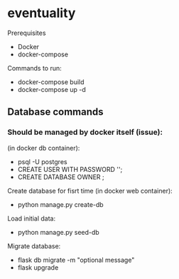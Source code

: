 # eventuality

Prerequisites
- Docker
- docker-compose

Commands to run:
- docker-compose build
- docker-compose up -d

## Database commands
### Should be managed by docker itself (issue):
(in docker db container):
- psql -U postgres
- CREATE USER <username> WITH PASSWORD '<password>';
- CREATE DATABASE <database> OWNER <username>;

Create database for fisrt time (in docker web container):
- python manage.py create-db

Load initial data:
- python manage.py seed-db

Migrate database:
- flask db migrate -m "optional message"
- flask upgrade
